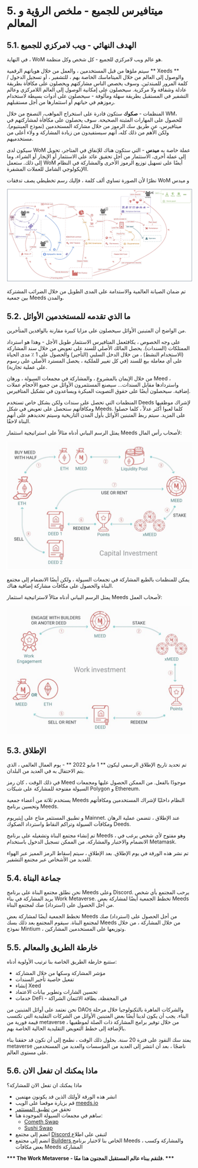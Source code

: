 # 5. ميتافيرس للجميع - ملخص الرؤية و المعالم

## 5.1. الهدف النهائي - ويب لامركزي للجميع

في النهاية ، WoM هو عالم ويب لامركزي للجميع - كل شخص وكل منظمة.

سيتم ملؤها من قبل المستخدمين ، والعمل من خلال هوياتهم الرقمية ** Xeeds ** والوصول إلى العالم من خلال الميتاماسك الخاصة بهم ، للتشفير ، أو تسجيل الدخول / كلمة المرور للمبتدئين. وسوف يخصص الناس مشاركتهم ويحصلون على مكافأة بطريقة عادلة وشفافة ولا مركزية. سيحصلون على إمكانية الوصول إلى العالم اللامركزي وعالم التشفير في المستقبل بطريقة سهلة ومألوفة - سيحصلون على أدوات بسيطة لاستخدام رموزهم في حياتهم أو استثمارها من أجل مستقبلهم.

المنظمات - **صكوك** ستكون قادرة على استخراج المواهب، التصفح من خلال WM، للحصول على المهارات المثبتة الصحيحة. سوف يحصلون على مكافأة لمشاركتهم في ميتافيرس، عن طريق سك الرموز من خلال مشاركة المستخدمين (نموذج المينتيوم). ولكن الأهم من ذلك كله، أنهم سيستفيدون من زيادة المشاركة و ولاء أعلى من مستخدميهم.

سيكون لدى WoM عملة خاصة به **ميدس** - التي ستكون هناك للإنفاق في المتاجر، تحويل إلى عملة أخرى، الاستثمار من أجل تحقيق عائد على الاستثمار أو الإيجار أو الشراء، وما إلى ذلك. ستعمل WoM أيضًا على تسهيل توزيع الرموز الأخرى والمشاركة في النظام االإيكولوجي الشامل للعملات المشفرة.

نظرًا لأن الصورة تساوي ألف كلمة ، فإليك رسم تخطيطي يصف تدفقات WoM و ميدس

![تدفقات WoM و Meeds](en/img/wom-flows.png)

تم ضمان الصيانة العالمية والاستدامة على المدى الطويل من خلال الضرائب المشتركة بين جمعية Meeds والمدن.

## 5.2. ما الذي تقدمه للمستخدمين الأوائل

من الواضح أن المتبنين الأوائل سيحصلون على مزايا كبيرة مقارنة بالوافدين المتأخرين.

على وجه الخصوص ، يكافئعمل المتافيرس الاستثمار طويل الأجل - وهذا هو استرداد الممتلكات (السندات). يحصل المالك الأصلي للسند على تعويض من خلال سند المشاركة (الاستخدام النشط) ، من خلال الدخل السلبي (التأجير) والحصول على 1 ٪ مدى الحياة على أي معاملة بيع للسند (في كل تغيير للملكية ، يحصل المسترد الأصلي على رسوم على عملية تجارية).

من خلال الإيمان بالمشروع ، والمشاركة في مجمعات السيولة ، ورهان Meed ، واستردادها مقابل السندات... سيصنع المستثمرون الأوائل من جميع الأحجام عملات إضافية. سيحصلون أيضًا على حقوق التصويت المبكرة ويساعدون في تشكيل المتافيرس.

المنظمات التي تحصل على سندات ولكن بشكل خاص تستخدم Deeds لإشراك موظفيها ومكافأتهم ستحصل على تعويض في شكل Meeds. كلما لعبوا أكثر عدلاً ، كلما حصلوا على المزيد. سيتم ربط المتبنين الأوائل بأول المدن التاريخية وسيتم تحديدهم على أنهم البناة لاحقًا.

يمثل الرسم البياني أدناه مثالاً على استراتيجية استثمار Meeds لأصحاب رأس المال:

![استراتيجية استثمار Meeds لأصحاب رؤوس الأموال](en/img/invest-capital.png)

يمكن للمنظمات بالطبع المشاركة في تجمعات السيولة ، ولكن أيضًا الانضمام إلى مجتمع البناة والحصول على مكافآت مشاركة إضافية هناك.

يمثل الرسم البياني أدناه مثالاً لاستراتيجية استثمار Meeds لأصحاب العمل:

![استراتيجية استثمار Meeds لأصحاب العمل](en/img/invest-work.png)

## 5.3. الإطلاق

تم تحديد تاريخ الإطلاق الرسمي ليكون ** 1 مايو 2022 ** - يوم العمال العالمي ، الذي يتم الاحتفال به في العديد من البلدان.

في ذلك الوقت ، كان رمز Meed موجودًا بالفعل. من الممكن الحصول عليها ومجمعات السيولة مفتوحة للمشاركة على شبكات Polygon و Ethereum.

يستخدم ثلاثة من أعضاء جمعية Meeds النظام داخليًا لإشراك المستخدمين ومكافأتهم وتحسين برنامج Meeds.

و تطبيق المستثمر متاح على إيثيريوم Mainnet. عند الإطلاق ، تتضمن عملية الرهان ومكافآت السيولة وتراكم النقاط واسترداد الصكوك Deeds.

تم إنشاء مجتمع البناة وتشغيله على برنامج Meeds ، وهو مفتوح لأي شخص يرغب في الانضمام والاختبار والمشاركة. من الممكن تسجيل الدخول باستخدام Metamask.

تم نشر هذه الورقة في يوم الإطلاق. بعد الإطلاق ، سيتم إسقاط الرمز المميز عبر الهواء للعديد من الأشخاص عبر مجتمع التشفير.

## 5.4. جماعة البناة

نحن نطلق مجتمع البناة على برنامج Meeds وعلى Discord. يرحب المجتمع بأي شخص يريد المشاركة في بناء Work Metaverse. تخطط الجمعية أيضًا لمشاركة بعض Meeds من أجل الحصول على (استرداد) صك لمجتمع البناة.

تخطط الجمعية أيضًا لمشاركة بعض Meeds من أجل الحصول على (استرداد) صك لمجتمع البناة. سيقوم المجتمع بعد ذلك بسك Meeds من خلال المشاركة ، من خلال نموذج Mintium ، وتوزيعها على المستخدمين المشاركين.

## 5.5. خارطة الطريق والمعالم

ستتبع خارطة الطريق الخاصة بنا ترتيب الأولوية أدناه:

- مؤشر المشاركة وسكها من خلال المشاركة
- تفعيل خاصية تأجير السندات
- إنشاء Xeed
- تحسين الشارات وتطوير بيانات الاعتماد
- خدمات DeFi - في المحفظة، بطاقة الائتمان الشراكة

نحن نعتمد على أوائل المتبنين من DAOs والشركات الماهرة بالتكنولوجيا خلال مرحلة البناء. يجب أن يكون لدينا أيضًا بعض المتبنين الأوائل من الشركات التقليدية التي تكتسب قيمة فورية من metaverse من خلال توفير برامج المشاركة ذات الصلة لموظفيها ، بالإضافة إلى خطط التعويض التقليدية الحالية الخاصة بهم.

يمتد سك النقود على فترة 20 سنة. بحلول ذلك الوقت ، نطمح إلى أن نكون قد حققنا بناء metaverse ناضجًا ، بعد أن انتشر إلى العديد من المؤسسات والعديد من المستخدمين على مستوى العالم.

## 5.6. ماذا يمكنك ان تفعل الان

ماذا يمكنك ان تفعل الان للمشاركة؟

- انشر هذه الورقة لأولئك الذين قد يكونون مهتمين
- قم بزيارة موقعنا على الويب [ meeds.io ](https://www.meeds.io/)
- تحقق من [ تطبيق المستثمر ](https://meeds.io/investors)
- ساهم في مجمعات السيولة الموجودة هنا:
  - [Cometh Swap](https://swap.cometh.io/)
  - [Sushi Swap](https://sushi.com)
- انضم إلى مجتمع [ Discord ](https://discord.com/invite/hAuADSq3) لتبقى على اطلاع
- انضم إلى مجتمع [ Builders ](https://meeds.io/builders) الخاص بنا لاختبار برنامج Meeds ، والمشاركة وكسب بعض مكافآت Meeds المشاركة

**\*\*\* The Work Metaverse - فلنقم ببناء عالم المستقبل المجنون هذا معًا. \*\*\***